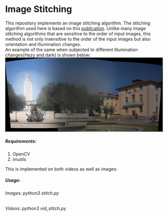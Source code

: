 # Image Stitching
This repository implements an image stitching algorithm. The stitching algorithm used here is based on this [publication](http://matthewalunbrown.com/papers/ijcv2007.pdf). Unlike many image stitching algorithms that are sensitive to the order of input images, this method is not only insensitive to the order of the input images but also orientation and illumination changes.  
An example of the same when subjected to different Illumination changes(Hazy and dark) is shown below:
![](output/out_illuminationchanges.jpg)  
##### Requirements:  
1. OpenCV
2. Imutils  

This is implemented on both videos as well as images:  

##### Usage:
###### Images:  python3 stitch.py  
###### Videos:  python3 vid_stitch.py  
